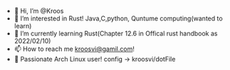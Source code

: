 - 👋 Hi, I’m @Kroos
- 👀 I’m interested in Rust! Java,C,python, Quntume computing(wanted to learn)
- 🌱 I’m currently learning Rust(Chapter 12.6 in Offical rust handbook as 2022/02/10)
- 📫 How to reach me kroosvi@gamil.com!
-  Passionate Arch Linux user! config -> kroosvi/dotFile


<!---
kroosvi/kroosvi is a ✨ special ✨ repository because its `README.md` (this file) appears on your GitHub profile.
You can click the Preview link to take a look at your changes.
--->
